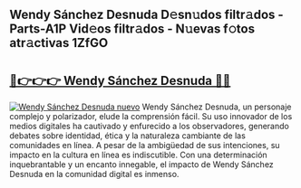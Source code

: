 ## Wendy Sánchez Desnuda D𝚎sn𝚞dos filtr𝚊dos - Parts-A1P Vid𝚎os filtr𝚊dos - N𝚞evas f𝚘tos atr𝚊ctivas 1ZfGO

# <h2><a href="http://mb2uxm8.tromn.icu/?c=Wendy+S%c3%a1nchez+Desnuda">🔗👉👉👉 Wendy Sánchez Desnuda 🔗🔗</a></h2>

[![Wendy Sánchez Desnuda nuevo](https://i.imgur.com/pEAQMta.gif)](http://mb2uxm8.tromn.icu/?c=Wendy+S%c3%a1nchez+Desnuda)
Wendy Sánchez Desnuda, un personaje complejo y polarizador, elude la comprensión fácil. Su uso innovador de los medios digitales ha cautivado y enfurecido a los observadores, generando debates sobre identidad, ética y la naturaleza cambiante de las comunidades en línea. A pesar de la ambigüedad de sus intenciones, su impacto en la cultura en línea es indiscutible. Con una determinación inquebrantable y un encanto innegable, el impacto de Wendy Sánchez Desnuda en la comunidad digital es inmenso.
